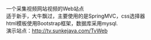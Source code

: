 一个采集视频网站视频的Web站点</br>
适于新手，大牛飘过，主要使用的是SpringMVC，css选择器</br>
html模板使用Bootstrap框架，数据库采用mysql.</br>
演示站点：<a href="http://tv.sunkejava.com/TvWeb" target="_blank">http://tv.sunkejava.com/TvWeb</a></br>